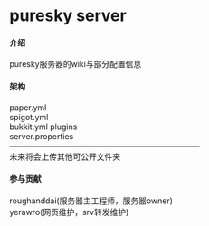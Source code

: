 # puresky server

#### 介绍
puresky服务器的wiki与部分配置信息


#### 架构
  paper.yml  
  spigot.yml  
  bukkit.yml
  plugins  
  server.properties  
————————————————————————  
未来将会上传其他可公开文件夹
#### 参与贡献
roughanddai(服务器主工程师，服务器owner)  
yerawro(网页维护，srv转发维护)
